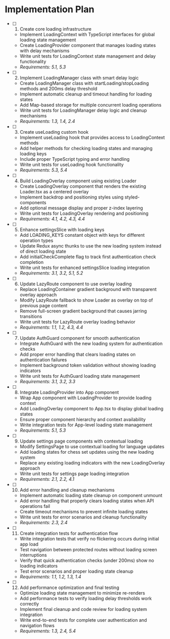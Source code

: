 # Implementation Plan

- [ ] 1. Create core loading infrastructure

  - Implement LoadingContext with TypeScript interfaces for global loading state management
  - Create LoadingProvider component that manages loading states with delay mechanisms
  - Write unit tests for LoadingContext state management and delay functionality
  - _Requirements: 5.1, 5.3_

- [ ] 2. Implement LoadingManager class with smart delay logic

  - Create LoadingManager class with startLoading/stopLoading methods and 200ms delay threshold
  - Implement automatic cleanup and timeout handling for loading states
  - Add Map-based storage for multiple concurrent loading operations
  - Write unit tests for LoadingManager delay logic and cleanup mechanisms
  - _Requirements: 1.3, 1.4, 2.4_

- [ ] 3. Create useLoading custom hook

  - Implement useLoading hook that provides access to LoadingContext methods
  - Add helper methods for checking loading states and managing loading keys
  - Include proper TypeScript typing and error handling
  - Write unit tests for useLoading hook functionality
  - _Requirements: 5.3, 5.4_

- [ ] 4. Build LoadingOverlay component using existing Loader

  - Create LoadingOverlay component that renders the existing Loader.tsx as a centered overlay
  - Implement backdrop and positioning styles using styled-components
  - Add optional message display and proper z-index layering
  - Write unit tests for LoadingOverlay rendering and positioning
  - _Requirements: 4.1, 4.2, 4.3, 4.4_

- [ ] 5. Enhance settingsSlice with loading keys

  - Add LOADING_KEYS constant object with keys for different operation types
  - Update Redux async thunks to use the new loading system instead of direct loading state
  - Add initialCheckComplete flag to track first authentication check completion
  - Write unit tests for enhanced settingsSlice loading integration
  - _Requirements: 3.1, 3.2, 5.1, 5.2_

- [ ] 6. Update LazyRoute component to use overlay loading

  - Replace LoadingContainer gradient background with transparent overlay approach
  - Modify LazyRoute fallback to show Loader as overlay on top of previous page content
  - Remove full-screen gradient background that causes jarring transitions
  - Write unit tests for LazyRoute overlay loading behavior
  - _Requirements: 1.1, 1.2, 4.3, 4.4_

- [ ] 7. Update AuthGuard component for smooth authentication

  - Integrate AuthGuard with the new loading system for authentication checks
  - Add proper error handling that clears loading states on authentication failures
  - Implement background token validation without showing loading indicators
  - Write unit tests for AuthGuard loading state management
  - _Requirements: 3.1, 3.2, 3.3_

- [ ] 8. Integrate LoadingProvider into App component

  - Wrap App component with LoadingProvider to provide loading context
  - Add LoadingOverlay component to App.tsx to display global loading states
  - Ensure proper component hierarchy and context availability
  - Write integration tests for App-level loading state management
  - _Requirements: 5.1, 5.3_

- [ ] 9. Update settings page components with contextual loading

  - Modify SettingsPage to use contextual loading for language updates
  - Add loading states for chess set updates using the new loading system
  - Replace any existing loading indicators with the new LoadingOverlay approach
  - Write unit tests for settings page loading integration
  - _Requirements: 2.1, 2.2, 4.1_

- [ ] 10. Add error handling and cleanup mechanisms

  - Implement automatic loading state cleanup on component unmount
  - Add error handling that properly clears loading states when API operations fail
  - Create timeout mechanisms to prevent infinite loading states
  - Write unit tests for error scenarios and cleanup functionality
  - _Requirements: 2.3, 2.4_

- [ ] 11. Create integration tests for authentication flow

  - Write integration tests that verify no flickering occurs during initial app load
  - Test navigation between protected routes without loading screen interruptions
  - Verify that quick authentication checks (under 200ms) show no loading indicators
  - Test error scenarios and proper loading state cleanup
  - _Requirements: 1.1, 1.2, 1.3, 1.4_

- [ ] 12. Add performance optimization and final testing
  - Optimize loading state management to minimize re-renders
  - Add performance tests to verify loading delay thresholds work correctly
  - Implement final cleanup and code review for loading system integration
  - Write end-to-end tests for complete user authentication and navigation flows
  - _Requirements: 1.3, 2.4, 5.4_
